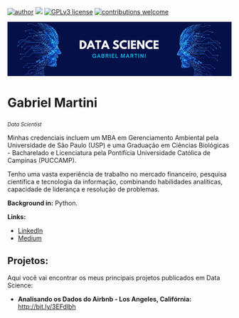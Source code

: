 [![author](https://img.shields.io/badge/author-gabrielmartini1-red.svg)](https://www.linkedin.com/in/gabrielmartini1) [![](https://img.shields.io/badge/python-3.10+-blue.svg)](https://www.python.org/downloads/release/python-365/) [![GPLv3 license](https://img.shields.io/badge/License-GPLv3-blue.svg)](http://perso.crans.org/besson/LICENSE.html) [![contributions welcome](https://img.shields.io/badge/contributions-welcome-brightgreen.svg?style=flat)](https://github.com/gmartini1/data_science/issues)

<p align="center">
  <img src="banner.png" >
</p>

# Gabriel Martini
<sub>*Data Scientist*</sub>

Minhas credenciais incluem um MBA em Gerenciamento Ambiental pela Universidade de São Paulo (USP) e uma Graduação em Ciências Biológicas - Bacharelado e Licenciatura pela Pontifícia Universidade Católica de Campinas (PUCCAMP).

Tenho uma vasta experiência de trabalho no mercado financeiro, pesquisa científica e tecnologia da informação, combinando habilidades analíticas, capacidade de liderança e resolução de problemas.

**Background in:** Python.

**Links:**
* [LinkedIn](https://www.linkedin.com/in/gabrielmartini1)
* [Medium](https://medium.com/@gbl.martini)


## Projetos:
Aqui você vai encontrar os meus principais projetos publicados em Data Science:

* **Analisando os Dados do Airbnb - Los Angeles, Califórnia:** http://bit.ly/3EFdlbh
